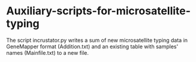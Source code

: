 # Auxiliary-scripts-for-microsatellite-typing 
The script incrustator.py writes a sum of new microsatellite typing data in GeneMapper format (Addition.txt) and an existing table with samples' names (Mainfile.txt) to a new file.
